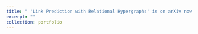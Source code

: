 ```yaml
---
title: " 'Link Prediction with Relational Hypergraphs' is on arXiv now!"
excerpt: ""
collection: portfolio
---
```


